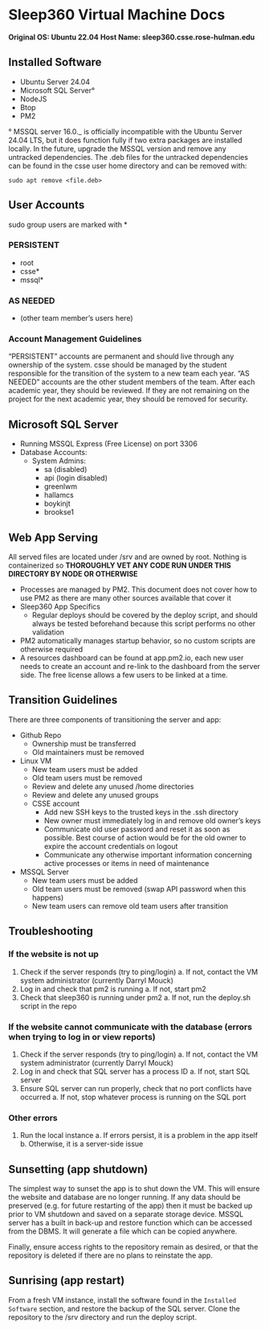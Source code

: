 # Sleep360 Virtual Machine Docs

**Original OS: Ubuntu 22.04**
**Host Name: sleep360.csse.rose-hulman.edu**

## Installed Software

- Ubuntu Server 24.04
- Microsoft SQL Server°
- NodeJS
- Btop
- PM2

° MSSQL server 16.0.\_ is officially incompatible with the Ubuntu Server 24.04 LTS, but it does function fully if two extra packages are installed locally. In the future, upgrade the MSSQL version and remove any untracked dependencies. The .deb files for the untracked dependencies can be found in the csse user home directory and can be removed with:

`sudo apt remove <file.deb>`

## User Accounts

sudo group users are marked with \*

### PERSISTENT

- root
- csse\*
- mssql\*

### AS NEEDED

- (other team member’s users here)

### Account Management Guidelines

“PERSISTENT” accounts are permanent and should live through any ownership of the system. csse should be managed by the student responsible for the transition of the system to a new team each year. “AS NEEDED” accounts are the other student members of the team. After each academic year, they should be reviewed. If they are not remaining on the project for the next academic year, they should be removed for security.

## Microsoft SQL Server

- Running MSSQL Express (Free License) on port 3306
- Database Accounts:
  - System Admins:
    - sa (disabled)
    - api (login disabled)
    - greenlwm
    - hallamcs
    - boykinjt
    - brookse1

## Web App Serving

All served files are located under /srv and are owned by root. Nothing is containerized so
**THOROUGHLY VET ANY CODE RUN UNDER THIS DIRECTORY BY NODE OR OTHERWISE**

- Processes are managed by PM2. This document does not cover how to use PM2 as there are many other sources available that cover it
- Sleep360 App Specifics
  - Regular deploys should be covered by the deploy script, and should always be tested beforehand because this script performs no other validation
- PM2 automatically manages startup behavior, so no custom scripts are otherwise required
- A resources dashboard can be found at app.pm2.io, each new user needs to create an account and re-link to the dashboard from the server side. The free license allows a few users to be linked at a time.

## Transition Guidelines

There are three components of transitioning the server and app:

- Github Repo
  - Ownership must be transferred
  - Old maintainers must be removed
- Linux VM
  - New team users must be added
  - Old team users must be removed
  - Review and delete any unused /home directories
  - Review and delete any unused groups
  - CSSE account
    - Add new SSH keys to the trusted keys in the .ssh directory
    - New owner must immediately log in and remove old owner’s keys
    - Communicate old user password and reset it as soon as possible. Best course of action would be for the old owner to expire the account credentials on logout
    - Communicate any otherwise important information concerning active processes or items in need of maintenance
- MSSQL Server
  - New team users must be added
  - Old team users must be removed (swap API password when this happens)
  - New team users can remove old team users after transition

## Troubleshooting

### If the website is not up

1. Check if the server responds (try to ping/login)
   a. If not, contact the VM system administrator (currently Darryl Mouck)
2. Log in and check that pm2 is running
   a. If not, start pm2
3. Check that sleep360 is running under pm2
   a. If not, run the deploy.sh script in the repo

### If the website cannot communicate with the database (errors when trying to log in or view reports)

1. Check if the server responds (try to ping/login)
   a. If not, contact the VM system administrator (currently Darryl Mouck)
2. Log in and check that SQL server has a process ID
   a. If not, start SQL server
3. Ensure SQL server can run properly, check that no port conflicts have occurred
   a. If not, stop whatever process is running on the SQL port

### Other errors

1. Run the local instance
   a. If errors persist, it is a problem in the app itself
   b. Otherwise, it is a server-side issue

## Sunsetting (app shutdown)

The simplest way to sunset the app is to shut down the VM. This will ensure the website and database are no longer running. If any data should be preserved (e.g. for future restarting of the app) then it must be backed up prior to VM shutdown and saved on a separate storage device. MSSQL server has a built in back-up and restore function which can be accessed from the DBMS. It will generate a file which can be copied anywhere.

Finally, ensure access rights to the repository remain as desired, or that the repository is deleted if there are no plans to reinstate the app.

## Sunrising (app restart)

From a fresh VM instance, install the software found in the `Installed Software` section, and restore the backup of the SQL server. Clone the repository to the /srv directory and run the deploy script.
